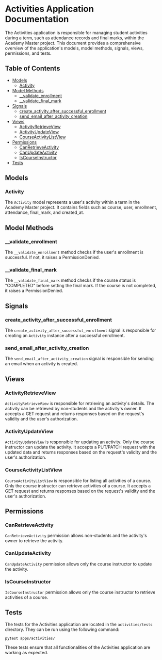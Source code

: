 # Activities Application Documentation

The Activities application is responsible for managing student activities during a term, such as attendance records and final marks, within the Academy Master project. This document provides a comprehensive overview of the application's models, model methods, signals, views, permissions, and tests.

## Table of Contents

- [Models](#models)
  - [Activity](#activity)
- [Model Methods](#model-methods)
  - [__validate_enrollment](#__validate_enrollment)
  - [__validate_final_mark](#__validate_final_mark)
- [Signals](#signals)
  - [create_activity_after_successful_enrollment](#create_activity_after_successful_enrollment)
  - [send_email_after_activity_creation](#send_email_after_activity_creation)
- [Views](#views)
  - [ActivityRetrieveView](#activityretrieveview)
  - [ActivityUpdateView](#activityupdateview)
  - [CourseActivityListView](#courseactivitylistview)
- [Permissions](#permissions)
  - [CanRetrieveActivity](#canretrieveactivity)
  - [CanUpdateActivity](#canupdateactivity)
  - [IsCourseInstructor](#iscourseinstructor)
- [Tests](#tests)

## Models

### Activity

The `Activity` model represents a user's activity within a term in the Academy Master project. It contains fields such as course, user, enrollment, attendance, final_mark, and created_at.

## Model Methods

### __validate_enrollment

The `__validate_enrollment` method checks if the user's enrollment is successful. If not, it raises a PermissionDenied.

### __validate_final_mark

The `__validate_final_mark` method checks if the course status is "COMPLETED" before setting the final mark. If the course is not completed, it raises a PermissionDenied.

## Signals

### create_activity_after_successful_enrollment

The `create_activity_after_successful_enrollment` signal is responsible for creating an `Activity` instance after a successful enrollment.

### send_email_after_activity_creation

The `send_email_after_activity_creation` signal is responsible for sending an email when an activity is created.

## Views

### ActivityRetrieveView

`ActivityRetrieveView` is responsible for retrieving an activity's details. The activity can be retrieved by non-students and the activity's owner. It accepts a GET request and returns responses based on the request's validity and the user's authorization.

### ActivityUpdateView

`ActivityUpdateView` is responsible for updating an activity. Only the course instructor can update the activity. It accepts a PUT/PATCH request with the updated data and returns responses based on the request's validity and the user's authorization.

### CourseActivityListView

`CourseActivityListView` is responsible for listing all activities of a course. Only the course instructor can retrieve activities of a course. It accepts a GET request and returns responses based on the request's validity and the user's authorization.

## Permissions

### CanRetrieveActivity

`CanRetrieveActivity` permission allows non-students and the activity's owner to retrieve the activity.

### CanUpdateActivity

`CanUpdateActivity` permission allows only the course instructor to update the activity.

### IsCourseInstructor

`IsCourseInstructor` permission allows only the course instructor to retrieve activities of a course.

## Tests

The tests for the Activities application are located in the `activities/tests` directory. They can be run using the following command:

```
pytest apps/activities/
```

These tests ensure that all functionalities of the Activities application are working as expected.